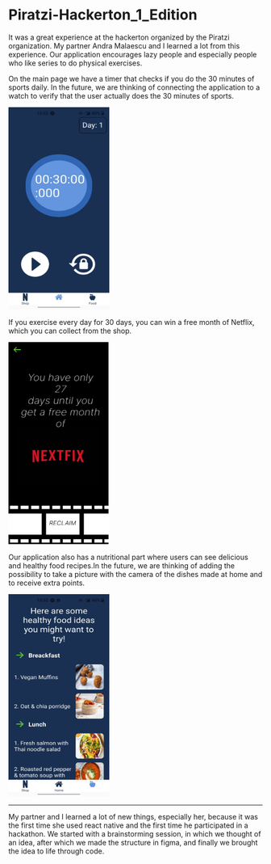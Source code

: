 # Piratzi-Hackerton_1_Edition

It was a great experience at the hackerton organized by the Piratzi organization. My partner Andra Malaescu and I learned a lot from this experience.
Our application encourages lazy people and especially people who like series to do physical exercises.

On the main page we have a timer that checks if you do the 30 minutes of sports daily. In the future, we are thinking of connecting the application to a watch to verify that the user actually does the 30 minutes of sports.

<img src="ReadMePhotos/HomePhoto.jpeg" height="400" width="200">

If you exercise every day for 30 days, you can win a free month of Netflix, which you can collect from the shop.

<img src="ReadMePhotos/ShopPhoto.png" height="400" width="200">

Our application also has a nutritional part where users can see delicious and healthy food recipes.In the future, we are thinking of adding the possibility to take a picture with the camera of the dishes made at home and to receive extra points.

<img src="ReadMePhotos/FoodPhoto.jpeg" height="400" width="200">

----------------------------
My partner and I learned a lot of new things, especially her, because it was the first time she used react native and the first time he participated in a hackathon.
We started with a brainstorming session, in which we thought of an idea, after which we made the structure in figma, and finally we brought the idea to life through code.

